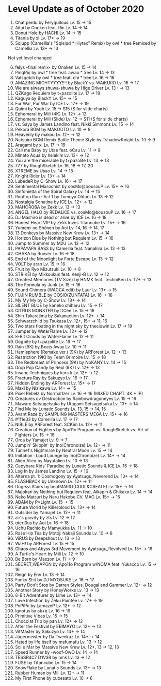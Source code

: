 # Level Update as of October 2020

1. Chat perdu by Feryquitous Lv. 15 -> 15
2. Aitai by Onoken feat. Rin Lv. 14 -> 14
3. Donut Hole by HACHI Lv. 14 -> 15
4. Titania by xi Lv. 17+ -> 19
5. Sqlupp (Camellia's "Sqleipd \* Hiytex" Remix) by owl \* tree Remixed by Camellia Lv. 13+ -> 13

Not yet level changed

<!-- markdownlint-disable MD029 -->
<!-- markdownlint-disable MD032 -->
<!-- markdownlint-disable MD009 -->
<!-- markdownlint-disable MD047 -->

6. felys -final remix- by Onoken Lv. 15 -> 14
7. PinqPiq by owl \* tree feat. awao \* tree Lv. 14 -> 13
8. Valsqotch by owl \* tree feat. chi \* tree Lv. 16 -> 16
9. AMAZING MIGHTYYYY!!!! by BlackY vs. WAiKURO Lv. 16 -> 17
10. We are always shuwa-shuwa by Hige Driver Lv. 13+ -> 13
11. QZKago Requiem by t+pazolite Lv. 17 -> 18
12. Kaguya by BlackY Lv. 15+ -> 15
13. Fur War, Pur War by ICE Lv. 17+ -> 19
14. Quimi by Yooh Lv. 15 -> S15 (S for slide charts)
15. Ephemeral by Mili (4K) Lv. 12+ -> 12
16. Ephemeral by Mili (Slide) Lv. 12 -> S11 (S for slide charts)
17. vs. Sayu by James Landino feat. Nikki Simmons Lv. 15 -> 14
18. Pekora BGM by MAKOOTO Lv. 10 -> 8
19. Heavenly by makou Lv. 12+ -> 12
20. Natsuiro BGM Remix Battle Theme Style by TshadowKnight Lv. 10 -> 9
21. Aragami by xi Lv. 17 -> 19
22. Call me Baby by Utae feat. oCau Lv. 11 -> 9
23. Minato Aqua by heiakim Lv. 13+ -> 12
24. You are the miserable by t+pazolite Lv. 13 -> 13
25. 777 by RoughSketch Lv. 16, 18 -> 17, 20
26. XTREME by Usao Lv. 14 -> 15
27. Knight Rider Lv. 13+ -> 14
28. LubedeR by C-Show Lv. 16+ -> 17
29. Sentimental Masochist by cosMo@bousouP Lv. 15+ -> 16
30. Sinfonietta of the Spiral Galaxy Lv. 14 -> 15
31. Rooftop Run : Act 1 by Tomoya Ohtani Lv. 13 -> 12
32. Nostalgia Sonatina by ICE Lv. 12+ -> 12
33. MAHOROBA by Zekk Lv. 13 -> 13
34. ANGEL HALO by REDALiCE vs. cosMo@bousouP Lv. 16 -> 17
35. DJ Mashiro is dead or alive by ICE Lv. 16 -> 18
36. Honest Heart VIP by Zekk loves Titancube Lv. 15+ -> 16
37. Yumemi no Shōnen by Aoi Lv. 14, 16 -> 14, 17
38. 13 Donkeys by Massive New Krew Lv. 13+ -> 14
39. Horizon Blue by Nothing but Requiem Lv. 15 -> 16
40. Jump to Summer by M2U Lv. 13 -> 12
41. PAPAYAPA BASS by Camellia feat. Nanahira Lv. 13 -> 13
42. CHAKA by Ruvver Lv. 16 -> 18
43. End of the Moonlight by Forte Escape Lv. 13 -> 12
44. VOLT by aran Lv. 15 -> 16
45. Fruit by Ryo Mizutsuki Lv. 10 -> 8
46. STRIKE! by Mikkoukun feat. Kenji-B Lv. 12 -> 12
47. Greatest Memories (TV Size) by HNMK feat. TechniKen Lv. 12+ -> 13
48. The Formula by Junk Lv. 15 -> 16
49. Sound Chimera (WACCA edit) by Laur Lv. 13+ -> 15
50. FUJIN RUMBLE by COSIO(ZUNTATA) Lv. 16 -> 18
51. My My My by C-Show Lv. 13+ -> 14
52. SILENT BLUE by kaneko chiharu Lv. 15 -> 17
53. CITRUS MONSTER by DCee Lv. 15 -> 18
54. Shin Takarajima by Sakanaction Lv. 12+ -> 14
55. Schwarzchild by Tsukasa Lv. 12+, 15+ -> 11, 16
56. Two stars floating in the night sky by theeluwin Lv. 17 -> 19
57. Jumper by WaterFlame Lv. 12+ -> 12
58. 8-Bit Clouds by WaterFlame Lv. 12 -> 11
59. Dogbite by t+pazolite Lv. 16 -> 17
60. Rain (9K) by Beats Away Lv. 10 -> 11
61. Hemisphere (Remake ver.) (9K) by ARForest Lv. 12 -> 13
62. Restriction (9K) by Team Grimoire Lv. 15 -> 18
63. The Redbreast of Princess (9K) by NoKANY Lv. 14 -> 15
64. Drop Pop Candy by Reol (9K) Lv. 12+ -> 13
65. Insane Techniques by kors k Lv. 12+ -> 12
66. Fracture Ray by Sakuzyo Lv. 16 -> 17
67. Hidden Ending by ARForest Lv. 15+ -> 17
68. Maxi by Nizikawa Lv. 14+ -> 15
69. Pixel Rebelz by Normal1zer Lv. 16 -> 16 (MIXED CHART: 4K + IP)
70. Creatures ov Destruction by Rainbowdragoneyes Lv. 15 -> 16
71. Maware Setsugetsuka by Utagami Setsugetsuka Lv. 13+ -> 14
72. Find Me by Lunatic Sounds Lv. 13, 15 -> 14, 15
73. Avant Raze by SAMPLING MASTERS MEGA Lv. 15+ -> 16
74. #1f1e33 by Camellia Lv. 17 -> 17
75. NIBLE by ARForest feat. SCKim Lv. 12+ -> 11
76. Creation of Fighters by Apo11o Program vs. RoughSketch vs. Art of Fighters Lv. 15 -> 16
77. Orca by Yamajet Lv. 9 -> 7
78. Jumpin' Skippin' by Ino(Chronoize) Lv. 12+ -> 11
79. Tunnef's Nightmare by Neutral Moon Lv. 15 -> 14
80. Imitation : Loud Lounge by Ino(Chronoize) Lv. 14+ -> 14
81. Alien Alien by Nayutalien Lv. 13 -> 13
82. Capybara Kids' Paradise by Lunatic Sounds & ICE Lv. 16 -> 18
83. Log In by James Landino Lv. 15 -> 16
84. Alterna pt. 1: Cosmogony by Ayatsugu_Neverend Lv. 13+ -> 14
85. FLASHBACK by Unknown Lv. 12+ -> 11
86. Dogeza Stairs by beatMARIO(COOL&CREATE) Lv. 15+ -> 16
87. Majokari by Nothing but Requiem feat. Aikapin & Chikako Lv. 14 -> 14
88. Neko Matsuri by Naru Hakobe CV. MAO Lv. 15+ -> 15
89. ADAM by P\*Light Lv. 15 -> 15
90. Future World by Killerblood Lv. 13+ -> 14
91. Outsider by Yamajet Lv. 12+ -> 11
92. air's gravity by zts Lv. 12 -> 12
93. αterlβus by Aoi Lv. 16 -> 18
94. Uchu Rachio by Mamyukka Lv. 11 -> 10
95. Rose Hip Tea by Motoji Nakaji Sounds Lv. 10 -> 8
96. ViRUS by Deepshout Lv. 13 -> 13
97. WaH! by ARForest Lv. 15 -> 15
98. Chaos and Abyss 3rd Movement by Ayatsugu_Revolved Lv. 15+ -> 16
99. A Turtle's Heart by Mili Lv. 12 -> 10
100. Be Born by Maozon Lv. 11 -> 9
101. SECRET;WEAPON by Apo11o Program w/NOMA feat. Yukacco Lv. 15 -> 16
102. Reign by EnV Lv. 13 -> 14
103. Funky Shit by DJ MYOSUKE Lv. 16 -> 17
104. Party Don't Stop by Darren Styles, Dougal and Gammer Lv. 12+ -> 12
105. Another Story by HoneyWorks Lv. 13 -> 13
106. 8-Bit Adventurer by Lime Lv. 13+ -> 14
107. Love Infection by Zeku Pointee Lv. 17+ -> 19
108. PoPiPo by LamazeP Lv. 12+ -> 12
109. Ignotus by ak+q Lv. 16 -> 19
110. Primitive Vibes Lv. 15 -> 15
111. Chocolat Trip by pan Lv. 12+ -> 12
112. After the Festival by EBIMAYO Lv. 12+ -> 13
113. VitMaster by Sakuzyo Lv. 14+ -> 14
114. Jägermeister by Da Tweekaz Lv. 14+ -> 14
115. Hated by life itself by mafumafu Lv. 13 -> 12
116. Sol e Mar by Massive New Krew Lv. 12+, 13 -> 12, 13
117. Speed Runner by -woof-OwO Lv. 14 -> 14
118. TESSR4C7 D1V3R by nmk Lv. 13 -> 12
119. FUSE by Titancube Lv. 15 -> 14
120. SnowFlake by Lunatic Sounds Lv. 13+ -> 13
121. Rubber Human by Mili Lv. 12+ -> 11
122. My First Phone by cubesato Lv. 10 -> 8
